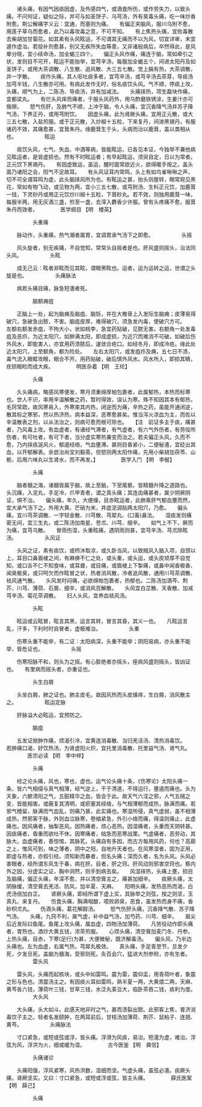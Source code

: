 <!-- { "loadSidebar": true } -->
　　诸头痛，有因气因痰因虚，及外感四气，或酒食所伤，或作劳失力，以致头痛。不问何证，疑似之际，并可与如圣饼子、乌芎汤，外有臭毒头痛，吃一味炒香附愈。荆公解痛字义云：宜通，而塞则为痛。　　有偏正夹脑风，服川乌附不愈，用莲子草乌而愈者，此乃以毒攻毒之意，不可不知。　　有上焦热头痛，宜败毒散去柴胡加甘菊花。如其素有头风眩运，不可谓其无痛而不以为风，切宜详审，未宜遽作虚治。若投补剂愈甚，别又无疾所失血等患，又非诸般病后，卒然得此，是风晕分晓，宜小续命汤，加全蝎三四个。　　偏正头风作痛，痛连于脑，常如牵引之状，发则目不可开，眩运不能抬举，宜芎辛汤，每服加全蝎五个，间进太阳丹及如圣饼子，或用大茶调散、八生散、追风散、大三五七散。觉上膈有热，大茶调散，并一字散。　　痰作头痛，其人呕吐痰多者，宜芎辛汤，或芎辛汤去茶芽，导痰汤加芎半钱，八生散亦可用。有病此发作无时，俗名痰饮头风。气不顺，停痰上攻，头痛，顺气为上，二陈汤、导痰汤，并有加减法。　　头痛挟热，项生磊块作痛，宜都梁丸。　　有烂头风痒而痛者，于服头风药外，用乌酢磨铁锈涂，生姜汁亦可揩擦。　　怒气伤肝，及肺气不顺，上冲于脑，令人头痛，宜沉香降气汤并苏子降气汤，下养正丹，或用芎附饮。　　因虚头痛，此为肾厥头痛，宜用正元散，或大三五七散，入盐煎服。或于正元散，入炒椒十五粒，下来复丹，间进黑锡丹。有服诸药不效，其痛愈甚，宜茸朱丹。缘鹿茸生于头，头病而治以鹿茸，盖以类相从也。
　　　　　眩运

　　痰饮头风，七气、失血、中酒等病，皆能眩运，已各见本证，今独举不兼他病见眩运者，是皆虚损也。然有不时眩运者；有早起眩运，须臾自定，日以为常者。正元饮下黑锡丹。　　有因虚致运，虽运，醒时面常欲近火，欲得暖手按之。盖头面乃诸阳之会，阳气不足故耳。　　有头风证耳内常鸣，头上有如鸟雀啾啾之声，切不可全谓耳鸣为虚，此头脑挟风所为也。有眩运之甚，抬头则屋转，眼常观见黑花，常如有物飞动，或见物为两，宜小三五七散，或芎附汤、生料正元饮，加鹿茸一钱，下灵砂丹或用正元饮炒川椒十五粒，下茸砂丸。若不效，则独用鹿茸一味，每服半两，用无灰酒三盏，煎至一盏，去滓入麝香少许服。曾有头疼痛不愈，服茸朱丹而效者。
　　　　医学纲目 【明　楼英】

　　　　　头重痛

　　脉动作，头重痛，热气潮者属胃，宜调胃承气汤下之即愈。
　　　　　头摇

　　风头旋者，别无疾痛，不自觉知，常常头自摇者是也。肝风盛则摇头，治法同头风。
　　　　　头眩

　　成无己云：眩者非眩而见其眩，谓眼黑眩也。运者，运为运转之运，世谓之头旋是也。
　　　　　头痛脉法

　　病若头痛目痛，脉急短濇者死。

　　　　　脑额痈疽

　　正脑上一处，起为脑痈及脑疽、脑铄，并在大椎骨上入发际生脑痈；皮薄易得破穴，急破急出脓，不害。脑疽皮厚，难得破穴，须急发内毒，使破穴方可。　　左额右额发赤疽，不拘大小，状如桃李，急宜药贴破，见脓无害。右额角一处发毒疽及恶疖，为近太阳穴，如肿满太阳，即成虚损，为近穴而难消不可破。如破后伤外风水，即能害人，亦宜用药溃脓后，速敛合疮口。如经冬月，即成冷疮。缘此处近太阳穴，上至额角，都为险处。　　左右太阳穴，或发疽疖及痈，五七日不溃，毒气流入眼眶攻眼，眼合不开。用药贴破，破后慎外风水。风水所入，即损其睛，疰损眼睑而成大疾。
　　　　明医杂着 【明　王纶】

　　　　　头痛

　　久头痛病，略感风寒便发，寒月须重绵厚帕包裹者，此属郁热，本热而标寒也。世人不识，率用辛温解散之药，暂时得效，误认为寒。殊不知因其本有郁热，毛窍常疏，故风寒易入，外寒束其内热，闭逆而为痛，辛热之药，虽能开通闭逆，散其标之寒邪，然以热济热，病本益深，恶寒愈甚矣。惟当泻火凉血为主，而佐以辛温散表之剂，以从法治之，则病可愈而根可除也。　　【注　前证多主于痰，痛甚者，乃风毒上攻。有血虚者，有诸经气滞者，有气虚者，有六气外伤者，有劳役所伤者，有可吐者，有可下者，当分虚实寒热兼变而治之。若夫偏正头风，久而不愈，乃内挟痰涎风火，郁遏经络，气血壅滞。甚则目昏紧小，二便秘濇，宜砭出其血，以开郁解表。余尝治尚宝刘毅斋，但怒则两太阳作痛，先用小柴胡加茯苓、山栀，后用六味丸以生肾水，而不再发。】
　　　　医学入门 【明　李梴】

　　　　　头痛

　　脑者髓之海，诸髓皆属于脑，故上至脑，下至尾骶，皆精髓升降之道路也。　　头沉痛，入泥丸，手足冷，爪甲青者，谓之真头痛；其连齿痛甚者，属少阴厥阴证，俱不治。　　偏头痛，年久，大便燥，目赤眩运者，此肺乘肝气郁血壅而然，宜大承气汤下之。外用大黄、芒硝为末，井底泥调贴两太阳穴，乃愈。　　偏头痛，宜川芎茶调散、一字轻金散、川芎散、芎犀丸、(口畜)鼻法。　　湿痰发则痛密无间，宜三生丸，或二陈汤加南星、苍朮、川芎、细辛。　　如气上不下，厥而为痛，宜芎乌散。　　冒雨伤湿，头重眩痛，遇阴雨则甚，宜芎辛汤、芎朮除眩汤。
　　　　　头风证

　　头风之证，素有痰饮，或栉沐取凉，或久卧当风，以致贼风入脑入项，自颈以上，耳目口鼻眉棱之间，有麻痹不仁之处，或头重，或头运，或头皮顽厚不自觉知，或口舌不仁不知食味，或耳聋，或目痛，或眉棱上下掣痛，或鼻中闻香极香、闻臭极臭，或只呵欠而作眩冒之状，热者消风散，冷者追风散，通用川芎茶调散、袪风通气散。　　头风发时闷痛，必欲绵帕包裹者，热郁也。二陈汤加酒芩、荆芥、川芎、薄荷、石膏、细辛，或消风百解散。　　头风宜白芷散、天香散、加减芎辛汤、菊花茶调散。　　妇人头风，宜养血袪风汤。

　　　　　头眩

　　眩运或云眩冒，眩言其黑，运言其转，冒言其昏，其义一也。　　凡眩运言乱，汗多，下利时时自冒者，虚极难治。
　　　　　头重

　　伤寒头重不能举，有二证：太阳病深，头重不能举；阴阳易病，亦头重不能举，皆危证也。
　　　　　头摇

　　伤寒阳脉不和，则头为之摇。有心脏绝者亦摇头，痓病风盛则摇头，皆凶证也。　　有里病而摇头者，亦重证也。

　　　　　头生白屑

　　头坐白屑，肺之证也。肺主皮毛，故因风热而头皮燥痒，生白屑，消风散主之。
　　　　　眩运定脉

　　肝脉溢大必眩运，宜预防之。

　　　　　脑疽

　　五发证焮肿作痛，烦渴引冷，宜黄连消毒散、当归羌活汤、清热消毒饮。　　若肿痛口渴，好饮热汤，为肾虚阳火炽，宜托里消毒散、托里益气汤、肾气丸。
　　　　医宗必读 【明　李中梓】

　　　　　头痛

　　经之论头痛，风也，寒也，虚也。运气论头痛十条，《伤寒论》太阳头痛一条，皆六气相侵与真气相薄，经气逆上，干于清道，不得运行，壅遏而痛也。头为天象，六腑清阳之气，五脏精华之血，皆会于此。故天气六淫之邪，人气五贼之变，皆能相害。或蔽复其清明，或瘀塞其经络，与气相薄郁而成热，脉满而痛。若邪气稽留，脉满而气血乱，则痛乃甚，此实痛也。寒湿所侵，真气虚弱，虽不相薄成热，然邪客于脉，外则血泣脉寒，卷缩紧急，外引小络而痛，得温则痛止，此虚痛也。因风痛者，抽掣恶风。因热痛者，烦心恶热。因湿痛者，头重而天阴转甚。因痰痛者，昏重而欲吐不休。因寒痛者，绌急而恶寒战栗。气虚痛者，恶劳动，其脉大。血虚痛者，善惊惕，其脉芤。头痛自有多因，而古方每用风药，何也？高巅之上，惟风可到，味之薄者，阴中之阳，自地升天者也。在风寒湿者，固为正用，即虚与热者，亦假引经。须知新而暴者，但名头痛；深而久者，名为头风。头风必害眼者，经所谓东风生于春，病在肝。目者，肝之窍。肝风动则邪害空窍也。察内外之因，分虚实之证，胸中洞然，则手到病去矣。　　风湿挟热，头痛上壅，损目及脑痛，偏正头痛，年深不愈，并以清空膏主之，痛甚加细辛。　　痰厥头痛，太阴脉缓，清空膏去羌活、防风，加半夏、天麻。　　阳明头痛，发热恶热而渴，白虎汤倍加白芷。　　肾厥头痛，即经所谓下虚上实，其脉举之则弦，按之则坚，玉真丸、来复丹。　　伤食头痛，胸满咽酸，噫败卵臭，恶食，虽发热而身不痛，香砂枳朮丸。　　伤酒头痛，葛花解酲汤。
　　怒气伤肝头痛，沉香降气散、苏子降气汤。　　头痛，九窍不利，属气虚，补中益气汤，加芍药、川芎、细辛。　　眉尖后近发际曰鱼尾。鱼尾上攻头痛，属血虚，四物汤加薄荷。　　凡劳役动作即头痛者，胃热也。酒炒大黄五钱，浓茶煎服。　　心烦头痛，清空膏加麦门冬、丹参。　　上热头痛，目赤，下寒(足行)为甚，大便微秘，既济解毒汤。　　偏头风，乃半边头痛也。左为血虚，右属气热，芎犀丸极效。　　真头痛，手足青至节，旦发夕死，夕发旦死。盖脑为髓海，受邪则死。灸百会穴，猛进大剂参附，亦有生者。
　　　　　雷头风

　　雷头风，头痛而起核块，或头中如雷鸣。震为雷，震仰盂，用青荷叶者，象震之形与色也。清震汤主之。有因痰火耳如雷鸣，熟半夏一两，大黄煨二两，天麻、黄芩各六钱，薄荷叶三钱，甘草三钱，水泛丸菉豆大，临卧茶吞二钱，痰利为度。
　　　　　大头风

　　大头痛，头大如斗。此感天地非时之气，甚而溃裂出脓。此邪客上焦，普济消毒饮子主之。轻者名发颐肿，在两耳前后，甘桔汤加薄荷、荆芥、鼠粘子、连翘、黄芩。
　　　　　头痛脉法

　　寸口紧急，或短或弦或浮，皆头痛。浮滑为风痰，易治。短濇为虚，难治。浮弦为风，浮洪为火，细或缓为湿。
　　　　古今医鉴 【明　龚信】

　　　　　头痛诸诊

　　头痛阳强，浮风紧寒，风热洪数，湿细而坚。气虚头痛，虽弦必濇。痰厥头痛，肾厥坚实。又曰：寸口紧急，或短或浮或弦，皆主头痛。
　　　　薛氏医案 【明　薛己】

　　　　　头痛

